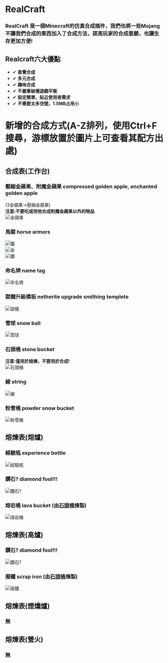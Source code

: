 # RealCraft
### RealCraft 是一個Minecraft的仿真合成插件，我們也將一些Mojang不讓我們合成的東西加入了合成方法，提高玩家的合成意願，也讓生存更加方便!
## Realcraft六大優點
- ✔ **直覺合成**
- ✔ **多元合成**
- ✔ **趣味合成**
- ✔ **不嚴重破壞遊戲平衡**
- ✔ **設定簡單，貼近使用者需求**
- ✔ **不需要太多空間，1.5MB占用小**

# 新增的合成方式(A-Z排列，使用Ctrl+F搜尋，游標放置於圖片上可查看其配方出處)
## 合成表(工作台)
### 壓縮金蘋果、附魔金蘋果 compressed golden apple, enchanted golden apple
(3金蘋果->壓縮金蘋果)  
**注意:不要吃或用他合成附魔金蘋果以外的物品**  
![金蘋果](https://upload.cc/i1/2023/04/03/Yydt4T.png "工作台配方")  
### 馬鎧 horse armors
![鐵](https://upload.cc/i1/2023/04/28/kanMDu.png "工作台配方")  
![金](https://upload.cc/i1/2023/04/28/8i5Mwq.png "工作台配方")  
![鑽](https://upload.cc/i1/2023/04/28/RnuhHv.png "工作台配方")  

### 命名牌 name tag
![命名牌](https://upload.cc/i1/2023/04/28/cHOzsq.png "工作台配方")  
### 獄髓升級模板 netherite upgrade smithing templete
![獄髓](https://upload.cc/i1/2023/07/16/VARfYZ.png)
### 雪球 snow ball
![雪球](https://upload.cc/i1/2023/04/28/61NznM.png)  
### 石頭桶 stone bucket
**注意:僅用於熔煉，不要用於合成!**  
![石頭桶](https://upload.cc/i1/2023/04/03/u78pH9.png "工作台配方")  
### 線 string
![線](https://upload.cc/i1/2023/04/28/elbw37.png)  
### 粉雪桶 powder snow bucket
![粉雪桶](https://upload.cc/i1/2023/07/16/q5wbZt.png)  


## 熔煉表(熔爐)
### 經驗瓶 experience bottle
![經驗瓶](https://upload.cc/i1/2023/04/03/dOchwS.png "熔爐配方")  
### 鑽石? diamond fool!!!
![鑽石?](https://upload.cc/i1/2023/04/28/lye1AR.png "熔爐配方")  
### 熔岩桶 lava bucket (由[石頭桶](https://github.com/KnowScratcher/RealCraft#%E7%9F%B3%E9%A0%AD%E6%A1%B6-stone-bucket)煉製)
![熔岩桶](https://upload.cc/i1/2023/04/03/Zqac3L.png "熔爐配方")  

## 熔煉表(高爐)
### 鑽石? diamond fool!!!
![鑽石?](https://upload.cc/i1/2023/04/28/lye1AR.png "高爐配方")  
### 廢鐵 scrap iron (由[石頭桶](https://github.com/KnowScratcher/RealCraft#%E7%9F%B3%E9%A0%AD%E6%A1%B6-stone-bucket)煉製)
![廢鐵](https://upload.cc/i1/2023/04/03/FxfhXe.png "高爐配方")  
## 熔煉表(煙燻爐)
### 無
## 熔煉表(營火)
### 無


